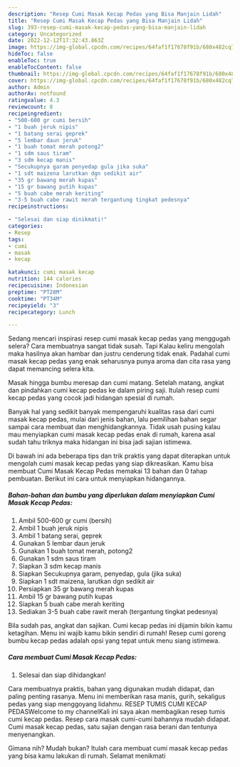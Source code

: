 ```yaml
---
description: "Resep Cumi Masak Kecap Pedas yang Bisa Manjain Lidah"
title: "Resep Cumi Masak Kecap Pedas yang Bisa Manjain Lidah"
slug: 393-resep-cumi-masak-kecap-pedas-yang-bisa-manjain-lidah
category: Uncategorized
date: 2022-12-12T17:32:43.863Z
image: https://img-global.cpcdn.com/recipes/64faf1f17678f91b/680x482cq70/cumi-masak-kecap-pedas-foto-resep-utama.jpg
hideToc: false
enableToc: true
enableTocContent: false
thumbnail: https://img-global.cpcdn.com/recipes/64faf1f17678f91b/680x482cq70/cumi-masak-kecap-pedas-foto-resep-utama.jpg
cover: https://img-global.cpcdn.com/recipes/64faf1f17678f91b/680x482cq70/cumi-masak-kecap-pedas-foto-resep-utama.jpg
author: Admin
authorAv: notfound
ratingvalue: 4.3
reviewcount: 8
recipeingredient:
- "500-600 gr cumi bersih"
- "1 buah jeruk nipis"
- "1 batang serai geprek"
- "5 lembar daun jeruk"
- "1 buah tomat merah potong2"
- "1 sdm saus tiram"
- "3 sdm kecap manis"
- "Secukupnya garam penyedap gula jika suka"
- "1 sdt maizena larutkan dgn sedikit air"
- "35 gr bawang merah kupas"
- "15 gr bawang putih kupas"
- "5 buah cabe merah keriting"
- "3-5 buah cabe rawit merah tergantung tingkat pedesnya"
recipeinstructions:

- "Selesai dan siap dinikmati!"
categories:
- Resep
tags:
- cumi
- masak
- kecap

katakunci: cumi masak kecap 
nutrition: 144 calories
recipecuisine: Indonesian
preptime: "PT28M"
cooktime: "PT34M"
recipeyield: "3"
recipecategory: Lunch

---
```



Sedang mencari inspirasi resep cumi masak kecap pedas yang menggugah selera? Cara membuatnya sangat tidak susah. Tapi Kalau keliru mengolah maka hasilnya akan hambar dan justru cenderung tidak enak. Padahal cumi masak kecap pedas yang enak seharusnya punya aroma dan cita rasa yang dapat memancing selera kita.


Masak hingga bumbu meresap dan cumi matang. Setelah matang, angkat dan pindahkan cumi kecap pedas ke dalam piring saji. Itulah resep cumi kecap pedas yang cocok jadi hidangan spesial di rumah.

Banyak hal yang sedikit banyak mempengaruhi kualitas rasa dari cumi masak kecap pedas, mulai dari jenis bahan, lalu pemilihan bahan segar sampai cara membuat dan menghidangkannya. Tidak usah pusing kalau mau menyiapkan cumi masak kecap pedas enak di rumah, karena asal sudah tahu triknya maka hidangan ini bisa jadi sajian istimewa.


Di bawah ini ada beberapa tips dan trik praktis yang dapat diterapkan untuk mengolah cumi masak kecap pedas yang siap dikreasikan. Kamu bisa membuat Cumi Masak Kecap Pedas memakai 13 bahan dan 0 tahap pembuatan. Berikut ini cara untuk menyiapkan hidangannya.

<!--inarticleads1-->

##### Bahan-bahan dan bumbu yang diperlukan dalam menyiapkan Cumi Masak Kecap Pedas:

1. Ambil 500-600 gr cumi (bersih)
1. Ambil 1 buah jeruk nipis
1. Ambil 1 batang serai, geprek
1. Gunakan 5 lembar daun jeruk
1. Gunakan 1 buah tomat merah, potong2
1. Gunakan 1 sdm saus tiram
1. Siapkan 3 sdm kecap manis
1. Siapkan Secukupnya garam, penyedap, gula (jika suka)
1. Siapkan 1 sdt maizena, larutkan dgn sedikit air
1. Persiapkan 35 gr bawang merah kupas
1. Ambil 15 gr bawang putih kupas
1. Siapkan 5 buah cabe merah keriting
1. Sediakan 3-5 buah cabe rawit merah (tergantung tingkat pedesnya)


Bila sudah pas, angkat dan sajikan. Cumi kecap pedas ini dijamin bikin kamu ketagihan. Menu ini wajib kamu bikin sendiri di rumah! Resep cumi goreng bumbu kecap pedas adalah opsi yang tepat untuk menu siang istimewa. 

<!--inarticleads2-->

##### Cara membuat Cumi Masak Kecap Pedas:


1. Selesai dan siap dihidangkan!

Cara membuatnya praktis, bahan yang digunakan mudah didapat, dan paling penting rasanya. Menu ini memberikan rasa manis, gurih, sekaligus pedas yang siap menggoyang lidahmu. RESEP TUMIS CUMI KECAP PEDASWelcome to my channelKali ini saya akan membagikan resep tumis cumi kecap pedas. Resep cara masak cumi-cumi bahannya mudah didapat. Cumi masak kecap pedas, satu sajian dengan rasa berani dan tentunya menyenangkan. 

Gimana nih? Mudah bukan? Itulah cara membuat cumi masak kecap pedas yang bisa kamu lakukan di rumah. Selamat menikmati
